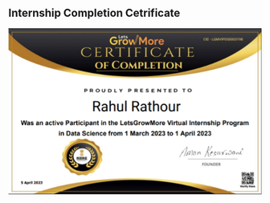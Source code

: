 ## Internship Completion Cetrificate
![certificate](https://github.com/datamind321/LGMVIP--DataScience/blob/main/Screenshot_2023_0405_233318.png)
